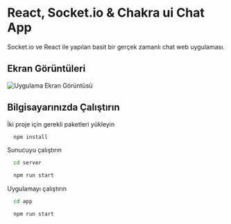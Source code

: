 
# React, Socket.io & Chakra ui Chat App

Socket.io ve React ile yapılan basit bir gerçek zamanlı chat web uygulaması.

## Ekran Görüntüleri

![Uygulama Ekran Görüntüsü](https://i.hizliresim.com/nu57g5b.png)


  
## Bilgisayarınızda Çalıştırın

İki proje için gerekli paketleri yükleyin

```bash
  npm install
```

Sunucuyu çalıştırın

```bash
  cd server
```

```bash
  npm run start
```

Uygulamayı çalıştırın

```bash
  cd app
```
```bash
  npm run start
```






  